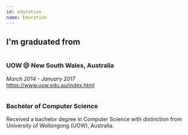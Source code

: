 ```yaml
---
id: education
name: Education
---
```


<section>

<h2><strong>I'm graduated from</strong></h2>

<div class="row">
  <div class="column">
    <div class="education">
      <h3><strong>UOW @ New South Wales, Australia</strong></h3>
      <p>
        <i>March 2014 - January 2017</i><br>
        <a href="https://www.uow.edu.au/index.html" target="_blank">
          <i class="fas fa-link"></i> https://www.uow.edu.au/index.html</a>
      </p>
    </div>
  </div>
  <div class="column">
     <h3><strong>Bachelor of Computer Science</strong></h3>
    <p>
      Received a bachelor degree in Computer Science with distinction from University of Wollongong (UOW), Australia.
    </p>
  </div>
</div>

</section>